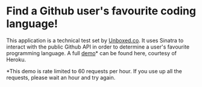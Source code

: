 # Find a Github user's favourite coding language!

This application is a technical test set by [Unboxed.co](http://www.unboxed.co). It uses Sinatra to interact with the public Github API in order to determine a user's favourite programming language. A full [demo](https://frozen-springs-45520.herokuapp.com/)* can be found here, courtesy of Heroku.

*This demo is rate limited to 60 requests per hour. If you use up all the requests, please wait an hour and try again.
